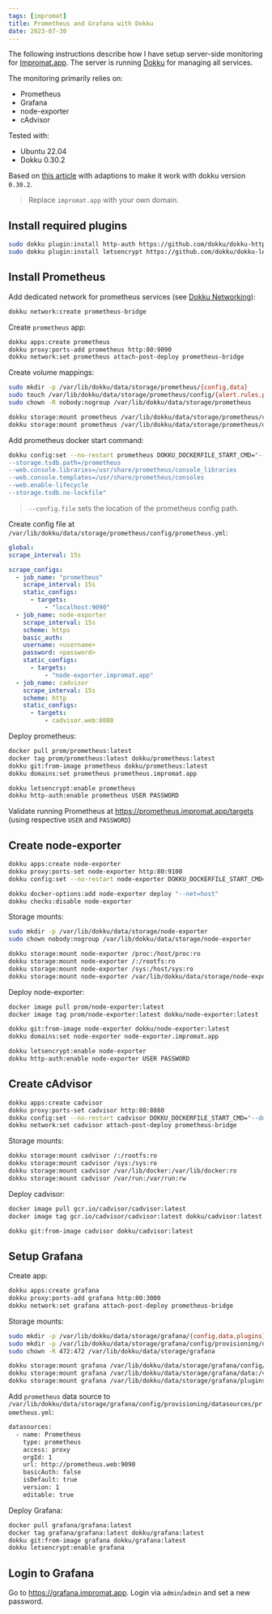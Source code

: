 ```yaml
---
tags: [impromat]
title: Prometheus and Grafana with Dokku
date: 2023-07-30
---
```


The following instructions describe how I have setup server-side monitoring for [Impromat.app](https://impromat.app). The server is running [Dokku](https://dokku.com) for managing all services.

The monitoring primarily relies on:

- Prometheus
- Grafana
- node-exporter
- cAdvisor

Tested with:

- Ubuntu 22.04
- Dokku 0.30.2

Based on [this article](https://richardwillis.info/blog/monitor-dokku-server-prometheus-loki-grafana) with adaptions to make it work with dokku version `0.30.2`.

> Replace `impromat.app` with your own domain.

## Install required plugins

```sh
sudo dokku plugin:install http-auth https://github.com/dokku/dokku-http-auth.git
sudo dokku plugin:install letsencrypt https://github.com/dokku/dokku-letsencrypt.git
```

## Install Prometheus

Add dedicated network for prometheus services (see [Dokku Networking](https://dokku.com/docs/networking/network/)):

```sh
dokku network:create prometheus-bridge
```

Create `prometheus` app:

```sh
dokku apps:create prometheus
dokku proxy:ports-add prometheus http:80:9090
dokku network:set prometheus attach-post-deploy prometheus-bridge
```

Create volume mappings:

```sh
sudo mkdir -p /var/lib/dokku/data/storage/prometheus/{config,data}
sudo touch /var/lib/dokku/data/storage/prometheus/config/{alert.rules,prometheus.yml}
sudo chown -R nobody:nogroup /var/lib/dokku/data/storage/prometheus

dokku storage:mount prometheus /var/lib/dokku/data/storage/prometheus/config:/etc/prometheus
dokku storage:mount prometheus /var/lib/dokku/data/storage/prometheus/data:/prometheus
```

Add prometheus docker start command:

```sh
dokku config:set --no-restart prometheus DOKKU_DOCKERFILE_START_CMD="--config.file=/etc/prometheus/prometheus.yml
--storage.tsdb.path=/prometheus
--web.console.libraries=/usr/share/prometheus/console_libraries
--web.console.templates=/usr/share/prometheus/consoles
--web.enable-lifecycle
--storage.tsdb.no-lockfile"
```

> `--config.file` sets the location of the prometheus config path.

Create config file at `/var/lib/dokku/data/storage/prometheus/config/prometheus.yml`:

```yml
global:
scrape_interval: 15s

scrape_configs:
  - job_name: "prometheus"
    scrape_interval: 15s
    static_configs:
      - targets:
          - "localhost:9090"
  - job_name: node-exporter
    scrape_interval: 15s
    scheme: https
    basic_auth:
    username: <username>
    password: <password>
    static_configs:
      - targets:
          - "node-exporter.impromat.app"
  - job_name: cadvisor
    scrape_interval: 15s
    scheme: http
    static_configs:
      - targets:
          - cadvisor.web:8080
```

Deploy prometheus:

```sh
docker pull prom/prometheus:latest
docker tag prom/prometheus:latest dokku/prometheus:latest
dokku git:from-image prometheus dokku/prometheus:latest
dokku domains:set prometheus prometheus.impromat.app

dokku letsencrypt:enable prometheus
dokku http-auth:enable prometheus USER PASSWORD
```

Validate running Prometheus at https://prometheus.impromat.app/targets (using respective `USER` and `PASSWORD`)

## Create node-exporter

```sh
dokku apps:create node-exporter
dokku proxy:ports-set node-exporter http:80:9100
dokku config:set --no-restart node-exporter DOKKU_DOCKERFILE_START_CMD="--collector.textfile.directory=/data --path.procfs=/host/proc --path.sysfs=/host/sys"

dokku docker-options:add node-exporter deploy "--net=host"
dokku checks:disable node-exporter
```

Storage mounts:

```sh
sudo mkdir -p /var/lib/dokku/data/storage/node-exporter
sudo chown nobody:nogroup /var/lib/dokku/data/storage/node-exporter

dokku storage:mount node-exporter /proc:/host/proc:ro
dokku storage:mount node-exporter /:/rootfs:ro
dokku storage:mount node-exporter /sys:/host/sys:ro
dokku storage:mount node-exporter /var/lib/dokku/data/storage/node-exporter:/data
```

Deploy node-exporter:

```sh
docker image pull prom/node-exporter:latest
docker image tag prom/node-exporter:latest dokku/node-exporter:latest

dokku git:from-image node-exporter dokku/node-exporter:latest
dokku domains:set node-exporter node-exporter.impromat.app

dokku letsencrypt:enable node-exporter
dokku http-auth:enable node-exporter USER PASSWORD
```

## Create cAdvisor

```sh
dokku apps:create cadvisor
dokku proxy:ports-set cadvisor http:80:8080
dokku config:set --no-restart cadvisor DOKKU_DOCKERFILE_START_CMD="--docker_only --housekeeping_interval=10s --max_housekeeping_interval=60s"
dokku network:set cadvisor attach-post-deploy prometheus-bridge
```

Storage mounts:

```sh
dokku storage:mount cadvisor /:/rootfs:ro
dokku storage:mount cadvisor /sys:/sys:ro
dokku storage:mount cadvisor /var/lib/docker:/var/lib/docker:ro
dokku storage:mount cadvisor /var/run:/var/run:rw
```

Deploy cadvisor:

```sh
docker image pull gcr.io/cadvisor/cadvisor:latest
docker image tag gcr.io/cadvisor/cadvisor:latest dokku/cadvisor:latest

dokku git:from-image cadvisor dokku/cadvisor:latest
```

## Setup Grafana

Create app:

```sh
dokku apps:create grafana
dokku proxy:ports-add grafana http:80:3000
dokku network:set grafana attach-post-deploy prometheus-bridge
```

Storage mounts:

```sh
sudo mkdir -p /var/lib/dokku/data/storage/grafana/{config,data,plugins}
sudo mkdir -p /var/lib/dokku/data/storage/grafana/config/provisioning/datasources
sudo chown -R 472:472 /var/lib/dokku/data/storage/grafana

dokku storage:mount grafana /var/lib/dokku/data/storage/grafana/config/provisioning/datasources:/etc/grafana/provisioning/datasources
dokku storage:mount grafana /var/lib/dokku/data/storage/grafana/data:/var/lib/grafana
dokku storage:mount grafana /var/lib/dokku/data/storage/grafana/plugins:/var/lib/grafana/plugins
```

Add `prometheus` data source to `/var/lib/dokku/data/storage/grafana/config/provisioning/datasources/prometheus.yml`:

```sh
datasources:
  - name: Prometheus
    type: prometheus
    access: proxy
    orgId: 1
    url: http://prometheus.web:9090
    basicAuth: false
    isDefault: true
    version: 1
    editable: true
```

Deploy Grafana:

```sh
docker pull grafana/grafana:latest
docker tag grafana/grafana:latest dokku/grafana:latest
dokku git:from-image grafana dokku/grafana:latest
dokku letsencrypt:enable grafana
```

## Login to Grafana

Go to https://grafana.impromat.app. Login via `admin`/`admin` and set a new password.
